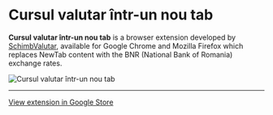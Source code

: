 # Cursul valutar într-un nou tab

**Cursul valutar într-un nou tab** is a browser extension developed by [SchimbValutar](https://schimbvalutar.com), available for Google Chrome and Mozilla Firefox which replaces NewTab content with the BNR (National Bank of Romania) exchange rates.

![Cursul valutar într-un nou tab](https://s3.schimbvalutar.com/media/chrome-new-tab-app/chrome-app.jpg)

- - -

[View extension in Google Store](https://chrome.google.com/webstore/detail/cursul-valutar-%C3%AEntr-un-no/kgmcpgahheemdllmeopkogaejpkdekhi "Cursul valutar într-un nou tab")
